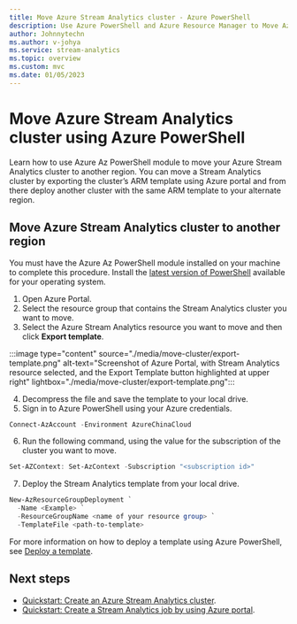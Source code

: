 ```yaml
---
title: Move Azure Stream Analytics cluster - Azure PowerShell
description: Use Azure PowerShell and Azure Resource Manager to Move Azure Stream Analytics cluster to another region. 
author: Johnnytechn
ms.author: v-johya
ms.service: stream-analytics
ms.topic: overview
ms.custom: mvc
ms.date: 01/05/2023
---
```

# Move Azure Stream Analytics cluster using Azure PowerShell

Learn how to use Azure Az PowerShell module to move your Azure Stream Analytics cluster to another region.
You can move a Stream Analytics cluster by exporting the cluster’s ARM template using Azure portal and from there deploy another cluster with the same ARM template to your alternate region.

## Move Azure Stream Analytics cluster to another region

You must have the Azure Az PowerShell module installed on your machine to complete this procedure. Install the [latest version of PowerShell](https://learn.microsoft.com/powershell/scripting/install/installing-powershell) available for your operating system.

1. Open Azure Portal. 
2. Select the resource group that contains the Stream Analytics cluster you want to move. 
3. Select the Azure Stream Analytics resource you want to move and then click **Export template**.

:::image type="content" source="./media/move-cluster/export-template.png" alt-text="Screenshot of Azure Portal, with Stream Analytics resource selected, and the Export Template button highlighted at upper right" lightbox="./media/move-cluster/export-template.png":::

4. Decompress the file and save the template to your local drive.
5. Sign in to Azure PowerShell using your Azure credentials.

```powershell
Connect-AzAccount -Environment AzureChinaCloud
```
6. Run the following command, using the value for the subscription of the cluster you want to move.

```powershell
Set-AZContext: Set-AzContext -Subscription "<subscription id>"
```
7. Deploy the Stream Analytics template from your local drive.

```powershell
New-AzResourceGroupDeployment `
  -Name <Example> `
  -ResourceGroupName <name of your resource group> `
  -TemplateFile <path-to-template>
```
For more information on how to deploy a template using Azure PowerShell, see [Deploy a template](../azure-resource-manager/management/manage-resources-powershell.md#deploy-a-template).

## Next steps

- [Quickstart: Create an Azure Stream Analytics cluster](create-cluster.md).
- [Quickstart: Create a Stream Analytics job by using Azure portal](stream-analytics-quick-create-portal.md).
